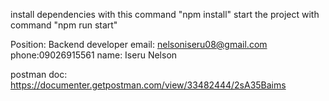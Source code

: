 
install dependencies with this command "npm install"
start the project with command  "npm run start"

Position: Backend developer
email: nelsoniseru08@gmail.com
phone:09026915561
name: Iseru Nelson

postman doc: https://documenter.getpostman.com/view/33482444/2sA35Baims